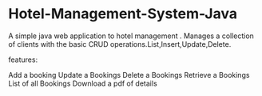 # Hotel-Management-System-Java

A simple java web application to hotel management . Manages a collection of clients with the basic CRUD operations.List,Insert,Update,Delete.

features:

Add a booking
Update a Bookings
Delete a Bookings
Retrieve a Bookings
List of all Bookings
Download a pdf of details
